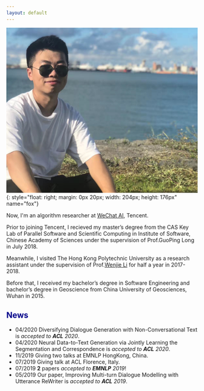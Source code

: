 ```yaml
---
layout: default
---
```


<!-- (comment) the image below can be found in img folder of this very project-->
![who_i_am_](./img/people/huisu.jpg){: style="float: right; margin: 0px 20px; width: 204px; height: 176px" name="fox"}



Now, I'm an algorithm researcher at [WeChat AI](https://ai.weixin.qq.com/), Tencent. 

Prior to joining Tencent, I recieved my master’s degree from the CAS Key Lab of Parallel Software and Scientific Computing in Institute of Software, Chinese Academy of Sciences under the supervision of Prof.GuoPing Long in July 2018. 

Meanwhile, I visited The Hong Kong Polytechnic University as a research assistant under the supervision of Prof.[Wenjie Li](http://www4.comp.polyu.edu.hk/~cswjli/) for half a year in 2017-2018.

Before that, I received my bachelor’s degree in Software Engineering and bachelor’s degree in Geoscience from China University of Geosciences, Wuhan in 2015.





## <span style="color:darkblue">News </span>

* 04/2020 Diversifying Dialogue Generation with Non-Conversational Text is _accepted to __ACL__ 2020_. 
* 04/2020 Neural Data-to-Text Generation via Jointly Learning the Segmentation and Correspondence is _accepted to __ACL__ 2020_. 
* 11/2019 Giving two talks at EMNLP HongKong, China.
* 07/2019 Giving talk at ACL Florence, Italy.  
* 07/2019 __2__ papers _accepted to __EMNLP__ 2019_!
* 05/2019 Our paper, Improving Multi-turn Dialogue Modelling with Utterance ReWriter is _accepted to __ACL__ 2019_.


